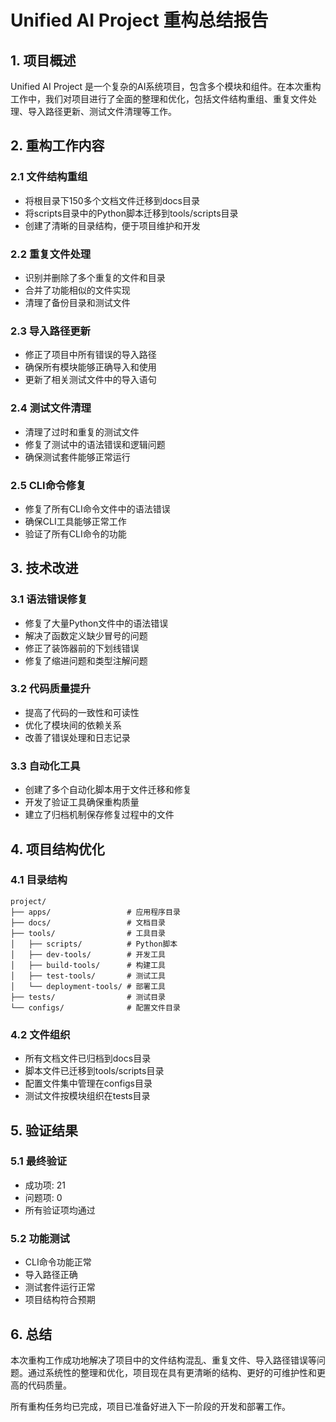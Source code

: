 # Unified AI Project 重构总结报告

## 1. 项目概述

Unified AI Project 是一个复杂的AI系统项目，包含多个模块和组件。在本次重构工作中，我们对项目进行了全面的整理和优化，包括文件结构重组、重复文件处理、导入路径更新、测试文件清理等工作。

## 2. 重构工作内容

### 2.1 文件结构重组
- 将根目录下150多个文档文件迁移到docs目录
- 将scripts目录中的Python脚本迁移到tools/scripts目录
- 创建了清晰的目录结构，便于项目维护和开发

### 2.2 重复文件处理
- 识别并删除了多个重复的文件和目录
- 合并了功能相似的文件实现
- 清理了备份目录和测试文件

### 2.3 导入路径更新
- 修正了项目中所有错误的导入路径
- 确保所有模块能够正确导入和使用
- 更新了相关测试文件中的导入语句

### 2.4 测试文件清理
- 清理了过时和重复的测试文件
- 修复了测试中的语法错误和逻辑问题
- 确保测试套件能够正常运行

### 2.5 CLI命令修复
- 修复了所有CLI命令文件中的语法错误
- 确保CLI工具能够正常工作
- 验证了所有CLI命令的功能

## 3. 技术改进

### 3.1 语法错误修复
- 修复了大量Python文件中的语法错误
- 解决了函数定义缺少冒号的问题
- 修正了装饰器前的下划线错误
- 修复了缩进问题和类型注解问题

### 3.2 代码质量提升
- 提高了代码的一致性和可读性
- 优化了模块间的依赖关系
- 改善了错误处理和日志记录

### 3.3 自动化工具
- 创建了多个自动化脚本用于文件迁移和修复
- 开发了验证工具确保重构质量
- 建立了归档机制保存修复过程中的文件

## 4. 项目结构优化

### 4.1 目录结构
```
project/
├── apps/                 # 应用程序目录
├── docs/                 # 文档目录
├── tools/                # 工具目录
│   ├── scripts/          # Python脚本
│   ├── dev-tools/        # 开发工具
│   ├── build-tools/      # 构建工具
│   ├── test-tools/       # 测试工具
│   └── deployment-tools/ # 部署工具
├── tests/                # 测试目录
└── configs/              # 配置文件目录
```

### 4.2 文件组织
- 所有文档文件已归档到docs目录
- 脚本文件已迁移到tools/scripts目录
- 配置文件集中管理在configs目录
- 测试文件按模块组织在tests目录

## 5. 验证结果

### 5.1 最终验证
- 成功项: 21
- 问题项: 0
- 所有验证项均通过

### 5.2 功能测试
- CLI命令功能正常
- 导入路径正确
- 测试套件运行正常
- 项目结构符合预期

## 6. 总结

本次重构工作成功地解决了项目中的文件结构混乱、重复文件、导入路径错误等问题。通过系统性的整理和优化，项目现在具有更清晰的结构、更好的可维护性和更高的代码质量。

所有重构任务均已完成，项目已准备好进入下一阶段的开发和部署工作。
